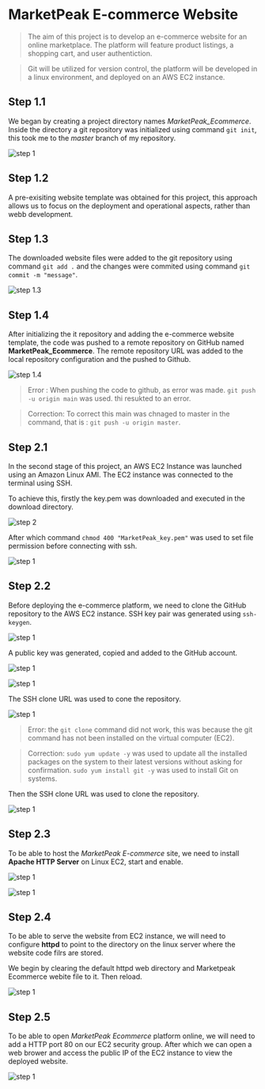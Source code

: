 # MarketPeak E-commerce Website
>The aim of this project is to develop an e-commerce website for an online marketplace. The platform will feature product listings, a shopping cart, and user authentiction. 

>Git will be utilized for version control, the platform will be developed in a linux environment, and deployed on an AWS EC2 instance.

## Step 1.1

We began by creating a project directory names *MarketPeak_Ecommerce*. Inside the directory a git repository was initialized using command `git init`, this took me to the *master* branch of my repository.

![step 1](./img/1.%20git%20init.png)

## Step 1.2
A pre-exisiting website template was obtained for this project, this approach allows us to focus on the deployment and operational aspects, rather than webb development.

## Step 1.3

The downloaded website files were added to the git repository using command `git add .` and the changes were commited using command `git commit -m "message"`.

![step 1.3](./img/3.%20stage%20and%20commit.png)

## Step 1.4

After initializing the it repository and adding the e-commerce website template, the code was pushed to a remote repository on GitHub named **MarketPeak_Ecommerce**. The remote repository URL was added to the local repository configuration and the pushed to Github.

![step 1.4](./img/4.%20push%20code%20to%20github.png)

>Error : When pushing the code to github, as error was made. `git push -u origin main` was used. thi resukted to an error. 

>Correction: To correct this main was chnaged to master in the command, that is : `git push -u origin master`.

## Step 2.1
In the second stage of this project, an AWS EC2 Instance was launched using an Amazon Linux AMI.
The EC2 instance was connected to the terminal using SSH.

To achieve this, firstly the key.pem was downloaded and executed in the download directory.

![step 2](./img/5.%20downloaded%20pem%20key.png)

After which command `chmod 400 "MarketPeak_key.pem"` was used to set file permission before connecting with ssh.

![step 1](./img/7.1.%20connected%20ec2%20to%20terminal%20successfully.PNG)


## Step 2.2
Before deploying the e-commerce platform, we need to clone the GitHub repository to the AWS EC2 instance. SSH key pair was generated using `ssh-keygen`. 

![step 1](./img/8.%20generate%20ssh%20keypair%20using%20keygen.png)

A public key was generated, copied and added to the GitHub account.

![step 1](./img/9.%20display%20and%20copy%20puplic%20key.png)

![step 1](./img/10.%20Add%20ssh%20public%20key%20to%20your%20github.png)

The SSH clone URL was used to cone the repository.

![step 1](./img/11.%20git%20clone%20error%20and%20correction.png)

>Error: the `git clone` command did not work, this was because the git command has not been installed on the virtual computer (EC2).

>Correction: `sudo yum update -y` was used to update all the installed packages on the system to their latest versions without asking for confirmation. `sudo yum install git -y` was used to install Git on systems.

Then the SSH clone URL was used to clone the repository.

![step 1](./img/12.%20git%20cloned.png)


## Step 2.3
To be able to host the *MarketPeak E-commerce* site, we need to install **Apache HTTP Server** on Linux EC2, start and enable.

![step 1](./img//13.%20sudo%20yum%20update%20and%20install.png)

![step 1](./img/14.%20sudeo%20systemctl%20start%20&%20enable.png)


## Step 2.4
To be able to serve the website from EC2 instance, we will need to configure **httpd** to point to the directory on the linux server where the website code filrs are stored.

We begin by clearing the default httpd web directory and Marketpeak Ecommerce webite file to it. Then reload.

![step 1](./img/15.%20configure%20httpd%20for%20website.png)

## Step 2.5
To be able to open *MarketPeak Ecommerce* platform online, we will need to add a HTTP port 80 on our EC2 security group. After which we can open a web brower and access the public IP of the EC2 instance to view the deployed website.

![step 1](./img/16.%20access%20website%20from%20browser.png)